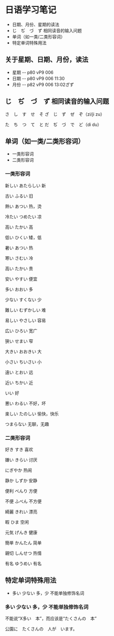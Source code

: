 # 日语学习笔记

* 日期、月份、星期的读法
* じ　ぢ　づ　ず 相同读音的输入问题
* 单词（如一类/二类形容词）
* 特定单词特殊用法


## 关于星期、日期、月份，读法

* 星期 -- p80 vP9 006
* 日期 -- p80 vP9 006 11:30
* 月份 -- p82 vP9 006 13:02ざず


## じ　ぢ　づ　ず 相同读音的输入问题

さ　し　す　せ　そ
ざ　じ　ず　ぜ　ぞ（zi/ji zu）

た　ち　つ　て　と
だ　ぢ　づ　で　ど（di du）


## 单词（如一类/二类形容词）

* 一类形容词
* 二类形容词

### 一类形容词

新しい あたらしい 新

古い ふるい 旧

熱い あつい 热，烫

冷たい つめたい 凉

高い たかい 高

低い ひくい 矮，低

暑い あつい 热

寒い さむい 冷

高い たかい 贵

安い やすい 便宜

多い おおい 多

少ない すくない 少

難しい むずかしい 难

易しい やさしい 容易

広い ひろい 宽广

狭い せまい 窄

大きい おおきい 大

小さい ちいさい 小

遠い とおい 远

近い ちかい 近

いい 好

悪い わるい 不好，坏

楽しい たのしい 愉快，快乐

つまらない 无聊，无趣


### 二类形容词

好き すき 喜欢

嫌い きらい 讨厌

にぎやか 热闹

静か しずか 安静

便利 べんり 方便

不便 ふべん 不方便

綺麗 きれい 漂亮

暇 ひま 空闲

元気 げんき 健康

簡単 かんたん 简单

親切 しんせつ 热情

有名 ゆうめい 有名


## 特定单词特殊用法

* 多い 少ない 多，少 不能单独修饰名词


### 多い 少ない 多，少 不能单独修饰名词

不能说“X多い　本”，而应该是“たくさんの　本”

公園に　たくさんの　人が　います。

